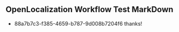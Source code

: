 ## OpenLocalization Workflow Test MarkDown
* 88a7b7c3-f385-4659-b787-9d008b7204f6 
thanks!<!--HONumber=Mar16_HO3-->
